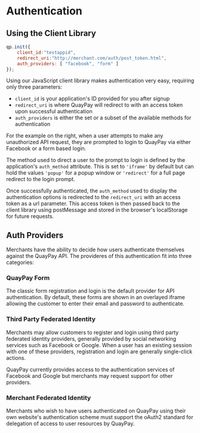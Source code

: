 # Authentication

## Using the Client Library

```javascript
qp.init({
	client_id:"testappid",
	redirect_uri:"http://merchant.com/auth/post_token.html",
	auth_providers: [ "facebook", "form" ]
});
```

Using our JavaScript client library makes authentication very easy, requiring only three parameters:

- `client_id` is your application's ID provided for you after signup
- `redirect_uri` is where QuayPay will redirect to with an access token upon successful authentication
- `auth_providers` is either the set or a subset of the available methods for authentication

For the example on the right, when a user attempts to make any unauthorized API request, they are prompted to login to QuayPay via either Facebook or a form based login.

The method used to direct a user to the prompt to login is defined by the application's `auth_method` attribute. This is set to `'iframe'` by default but can hold the values `'popup'` for a popup window or `'redirect'` for a full page redirect to the login prompt.

Once successfully authenticated, the `auth_method` used to display the authentication options is redirected to the `redirect_uri` with an access token as a url parameter. This access token is then passed back to the client library using postMessage and stored in the browser's localStorage for future requests.

## Auth Providers

Merchants have the ability to decide how users authenticate themselves against the QuayPay API. The provideres of this authentication fit into three categories:

### QuayPay Form

The classic form registration and login is the default provider for API authentication. By default, these forms are shown in an overlayed iframe allowing the customer to enter their email and password to authenticate.

### Third Party Federated Identity

Merchants may allow customers to register and login using third party federated identity providers, generally provided by social networking services such as Facebook or Google. When a user has an existing session with one of these providers, registration and login are generally single-click actions.

QuayPay currently provides access to the authentication services of Facebook and Google but merchants may request support for other providers.

### Merchant Federated Identity

Merchants who wish to have users authenticated on QuayPay using their own website's authentication scheme must support the oAuth2 standard for delegation of access to user resources by QuayPay.

